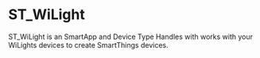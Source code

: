 # ST_WiLight
ST_WiLight is an SmartApp and Device Type Handles with works with your WiLights devices to create SmartThings devices.

